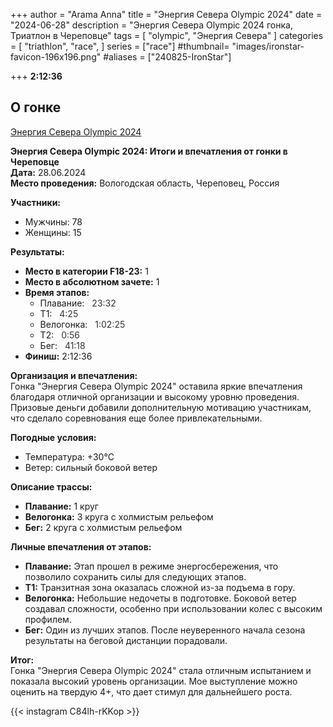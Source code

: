 +++
author = "Arama Anna"
title = "Энергия Севера Olympic 2024"
date = "2024-06-28"
description = "Энергия Севера Olympic 2024 гонка, Триатлон в Череповце"
tags = [
    "olympic",
    "Энергия Севера"
]
categories = [
    "triathlon",
    "race",
]
series = ["race"]
#thumbnail= "images/ironstar-favicon-196x196.png"
#aliases = ["240825-IronStar"]

 
+++
**2:12:36**



<!--more-->

## О гонке

[Энергия Севера Olympic 2024](https://tristats.ru/result/nobrand/energiya-severa/olympic/2024)



**Энергия Севера Olympic 2024: Итоги и впечатления от гонки в Череповце**  
**Дата:** 28.06.2024  
**Место проведения:** Вологодская область, Череповец, Россия  

**Участники:**  
- Мужчины: 78  
- Женщины: 15  

**Результаты:**  
- **Место в категории F18-23:** 1  
- **Место в абсолютном зачете:** 1  
- **Время этапов:**  
  - Плавание: <a href="https://www.strava.com/activities/11767906428" target="_blank" style="text-decoration: none; color: #333; transition: color 0.3s;"><i class="fa-brands fa-strava" style="font-size: 20px; color: red; margin-right: 8px;"></i>23:32</a>
  - Т1: <a href="https://www.strava.com/activities/11767906443" target="_blank" style="text-decoration: none; color: #333; transition: color 0.3s;"><i class="fa-brands fa-strava" style="font-size: 20px; color: red; margin-right: 8px;"></i>4:25</a> 
  - Велогонка: <a href="https://www.strava.com/activities/11767906604" target="_blank" style="text-decoration: none; color: #333; transition: color 0.3s;"><i class="fa-brands fa-strava" style="font-size: 20px; color: red; margin-right: 8px;"></i>1:02:25</a>   
  - Т2: <a href="https://www.strava.com/activities/11767906484" target="_blank" style="text-decoration: none; color: #333; transition: color 0.3s;"><i class="fa-brands fa-strava" style="font-size: 20px; color: red; margin-right: 8px;"></i>0:56</a>     
  - Бег: <a href="https://www.strava.com/activities/11767906530" target="_blank" style="text-decoration: none; color: #333; transition: color 0.3s;"><i class="fa-brands fa-strava" style="font-size: 20px; color: red; margin-right: 8px;"></i>41:18</a>    
- **Финиш:** 2:12:36

**Организация и впечатления:**  
Гонка "Энергия Севера Olympic 2024" оставила яркие впечатления благодаря отличной организации и высокому уровню проведения. Призовые деньги добавили дополнительную мотивацию участникам, что сделало соревнования еще более привлекательными.  

**Погодные условия:**  
- Температура: +30°C  
- Ветер: сильный боковой ветер  

**Описание трассы:**  
- **Плавание:** 1 круг  
- **Велогонка:** 3 круга с холмистым рельефом  
- **Бег:** 2 круга с холмистым рельефом  

**Личные впечатления от этапов:**  
- **Плавание:** Этап прошел в режиме энергосбережения, что позволило сохранить силы для следующих этапов.  
- **Т1:** Транзитная зона оказалась сложной из-за подъема в гору.  
- **Велогонка:** Небольшие недочеты в подготовке. Боковой ветер создавал сложности, особенно при использовании колес с высоким профилем.  
- **Бег:** Один из лучших этапов. После неуверенного начала сезона результаты на беговой дистанции порадовали.  

**Итог:**  
Гонка "Энергия Севера Olympic 2024" стала отличным испытанием и показала высокий уровень организации. Мое выступление можно оценить на твердую 4+, что дает стимул для дальнейшего роста.  

{{< instagram C84lh-rKKop >}}
